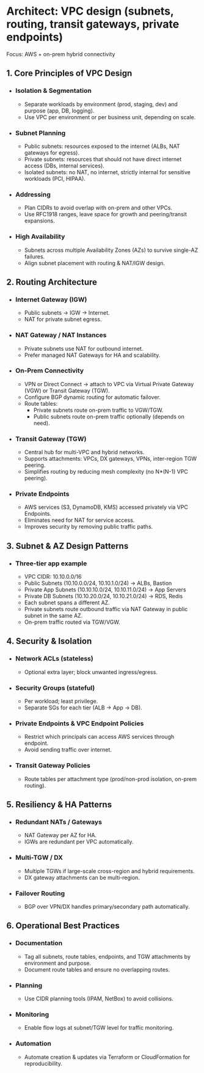 # Architect: VPC design (subnets, routing, transit gateways, private endpoints)

Focus: AWS + on-prem hybrid connectivity

## 1. Core Principles of VPC Design
- ### Isolation & Segmentation
	- Separate workloads by environment (prod, staging, dev) and purpose (app, DB, logging).
	- Use VPC per environment or per business unit, depending on scale.
- ### Subnet Planning
	- Public subnets: resources exposed to the internet (ALBs, NAT gateways for egress).
	- Private subnets: resources that should not have direct internet access (DBs, internal services).
	- Isolated subnets: no NAT, no internet, strictly internal for sensitive workloads (PCI, HIPAA).
- ### Addressing
	- Plan CIDRs to avoid overlap with on-prem and other VPCs.
	- Use RFC1918 ranges, leave space for growth and peering/transit expansions.
- ### High Availability
	- Subnets across multiple Availability Zones (AZs) to survive single-AZ failures.
	- Align subnet placement with routing & NAT/IGW design.
## 2. Routing Architecture
- ### Internet Gateway (IGW)
	- Public subnets → IGW → Internet.
	- NAT for private subnet egress.
- ### NAT Gateway / NAT Instances
	- Private subnets use NAT for outbound internet.
	- Prefer managed NAT Gateways for HA and scalability.
- ### On-Prem Connectivity
	- VPN or Direct Connect → attach to VPC via Virtual Private Gateway (VGW) or Transit Gateway (TGW).
	- Configure BGP dynamic routing for automatic failover.
	- Route tables:
		- Private subnets route on-prem traffic to VGW/TGW.
		- Public subnets route on-prem traffic optionally (depends on need).
- ### Transit Gateway (TGW)
	- Central hub for multi-VPC and hybrid networks.
	- Supports attachments: VPCs, DX gateways, VPNs, inter-region TGW peering.
	- Simplifies routing by reducing mesh complexity (no N*(N-1) VPC peering).
- ### Private Endpoints
	- AWS services (S3, DynamoDB, KMS) accessed privately via VPC Endpoints.
	- Eliminates need for NAT for service access.
	- Improves security by removing public traffic paths.
## 3. Subnet & AZ Design Patterns
- ### Three-tier app example
	- VPC CIDR: 10.10.0.0/16
	- Public Subnets (10.10.0.0/24, 10.10.1.0/24) → ALBs, Bastion
	- Private App Subnets (10.10.10.0/24, 10.10.11.0/24) → App Servers
	- Private DB Subnets (10.10.20.0/24, 10.10.21.0/24) → RDS, Redis
	- Each subnet spans a different AZ.
	- Private subnets route outbound traffic via NAT Gateway in public subnet in the same AZ.
	- On-prem traffic routed via TGW/VGW.
## 4. Security & Isolation
- ### Network ACLs (stateless)
	- Optional extra layer; block unwanted ingress/egress.
- ### Security Groups (stateful)
	- Per workload; least privilege.
	- Separate SGs for each tier (ALB → App → DB).
- ### Private Endpoints & VPC Endpoint Policies
	- Restrict which principals can access AWS services through endpoint.
	- Avoid sending traffic over internet.
- ### Transit Gateway Policies
	- Route tables per attachment type (prod/non-prod isolation, on-prem routing).
## 5. Resiliency & HA Patterns
- ### Redundant NATs / Gateways
	- NAT Gateway per AZ for HA.
	- IGWs are redundant per VPC automatically.
- ### Multi-TGW / DX
	- Multiple TGWs if large-scale cross-region and hybrid requirements.
	- DX gateway attachments can be multi-region.
- ### Failover Routing
	- BGP over VPN/DX handles primary/secondary path automatically.
## 6. Operational Best Practices
- ### Documentation
	- Tag all subnets, route tables, endpoints, and TGW attachments by environment and purpose.
	- Document route tables and ensure no overlapping routes.
- ### Planning
	- Use CIDR planning tools (IPAM, NetBox) to avoid collisions.
- ### Monitoring
	- Enable flow logs at subnet/TGW level for traffic monitoring.
- ### Automation
	- Automate creation & updates via Terraform or CloudFormation for reproducibility.
